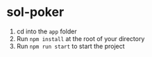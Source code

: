 # sol-poker

1. cd into the `app` folder
2. Run `npm install` at the root of your directory
3. Run `npm run start` to start the project